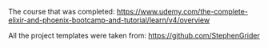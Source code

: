 The course that was completed: https://www.udemy.com/the-complete-elixir-and-phoenix-bootcamp-and-tutorial/learn/v4/overview

All the project templates were taken from: https://github.com/StephenGrider

